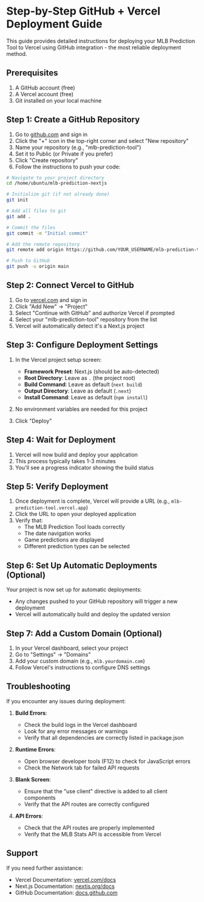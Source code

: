# Step-by-Step GitHub + Vercel Deployment Guide

This guide provides detailed instructions for deploying your MLB Prediction Tool to Vercel using GitHub integration - the most reliable deployment method.

## Prerequisites

1. A GitHub account (free)
2. A Vercel account (free)
3. Git installed on your local machine

## Step 1: Create a GitHub Repository

1. Go to [github.com](https://github.com) and sign in
2. Click the "+" icon in the top-right corner and select "New repository"
3. Name your repository (e.g., "mlb-prediction-tool")
4. Set it to Public (or Private if you prefer)
5. Click "Create repository"
6. Follow the instructions to push your code:

```bash
# Navigate to your project directory
cd /home/ubuntu/mlb-prediction-nextjs

# Initialize git (if not already done)
git init

# Add all files to git
git add .

# Commit the files
git commit -m "Initial commit"

# Add the remote repository
git remote add origin https://github.com/YOUR_USERNAME/mlb-prediction-tool.git

# Push to GitHub
git push -u origin main
```

## Step 2: Connect Vercel to GitHub

1. Go to [vercel.com](https://vercel.com) and sign in
2. Click "Add New" → "Project"
3. Select "Continue with GitHub" and authorize Vercel if prompted
4. Select your "mlb-prediction-tool" repository from the list
5. Vercel will automatically detect it's a Next.js project

## Step 3: Configure Deployment Settings

1. In the Vercel project setup screen:
   - **Framework Preset**: Next.js (should be auto-detected)
   - **Root Directory**: Leave as `.` (the project root)
   - **Build Command**: Leave as default (`next build`)
   - **Output Directory**: Leave as default (`.next`)
   - **Install Command**: Leave as default (`npm install`)

2. No environment variables are needed for this project

3. Click "Deploy"

## Step 4: Wait for Deployment

1. Vercel will now build and deploy your application
2. This process typically takes 1-3 minutes
3. You'll see a progress indicator showing the build status

## Step 5: Verify Deployment

1. Once deployment is complete, Vercel will provide a URL (e.g., `mlb-prediction-tool.vercel.app`)
2. Click the URL to open your deployed application
3. Verify that:
   - The MLB Prediction Tool loads correctly
   - The date navigation works
   - Game predictions are displayed
   - Different prediction types can be selected

## Step 6: Set Up Automatic Deployments (Optional)

Your project is now set up for automatic deployments:
- Any changes pushed to your GitHub repository will trigger a new deployment
- Vercel will automatically build and deploy the updated version

## Step 7: Add a Custom Domain (Optional)

1. In your Vercel dashboard, select your project
2. Go to "Settings" → "Domains"
3. Add your custom domain (e.g., `mlb.yourdomain.com`)
4. Follow Vercel's instructions to configure DNS settings

## Troubleshooting

If you encounter any issues during deployment:

1. **Build Errors**:
   - Check the build logs in the Vercel dashboard
   - Look for any error messages or warnings
   - Verify that all dependencies are correctly listed in package.json

2. **Runtime Errors**:
   - Open browser developer tools (F12) to check for JavaScript errors
   - Check the Network tab for failed API requests

3. **Blank Screen**:
   - Ensure that the "use client" directive is added to all client components
   - Verify that the API routes are correctly configured

4. **API Errors**:
   - Check that the API routes are properly implemented
   - Verify that the MLB Stats API is accessible from Vercel

## Support

If you need further assistance:
- Vercel Documentation: [vercel.com/docs](https://vercel.com/docs)
- Next.js Documentation: [nextjs.org/docs](https://nextjs.org/docs)
- GitHub Documentation: [docs.github.com](https://docs.github.com)

